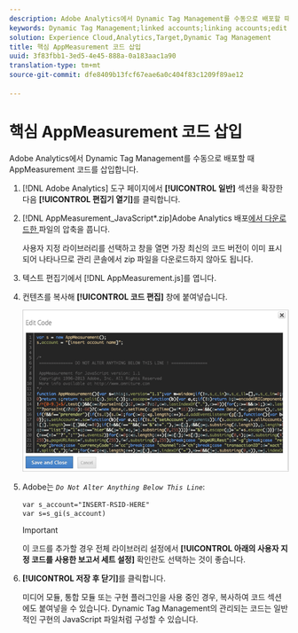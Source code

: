 ```yaml
---
description: Adobe Analytics에서 Dynamic Tag Management를 수동으로 배포할 때 AppMeasurement 코드를 삽입합니다.
keywords: Dynamic Tag Management;linked accounts;linking accounts;edit code;appmeasurement;appmeasurement code
solution: Experience Cloud,Analytics,Target,Dynamic Tag Management
title: 핵심 AppMeasurement 코드 삽입
uuid: 3f83fbb1-3ed5-4e45-888a-0a183aac1a90
translation-type: tm+mt
source-git-commit: dfe8409b13fcf67eae6a0c404f83c1209f89ae12

---
```



# 핵심 AppMeasurement 코드 삽입

Adobe Analytics에서 Dynamic Tag Management를 수동으로 배포할 때 AppMeasurement 코드를 삽입합니다.

1. [!DNL Adobe Analytics] 도구 페이지에서 **[!UICONTROL 일반]** 섹션을 확장한 다음 **[!UICONTROL 편집기 열기]**&#x200B;를 클릭합니다.
1. [!DNL AppMeasurement_JavaScript*.zip]Adobe Analytics 배포[에서 다운로드한 ](/help/implement/other/dtm/t-analytics-deploy.md) 파일의 압축을 풉니다.

   사용자 지정 라이브러리를 선택하고 창을 열면 가장 최신의 코드 버전이 이미 표시되어 나타나므로 관리 콘솔에서 zip 파일을 다운로드하지 않아도 됩니다.
1. 텍스트 편집기에서 [!DNL AppMeasurement.js]를 엽니다.
1. 컨텐츠를 복사해 **[!UICONTROL 코드 편집]** 창에 붙여넣습니다.

   ![](assets/edit-code.png)

1. Adobe는 *`Do Not Alter Anything Below This Line`*:

   ```
   var s_account="INSERT-RSID-HERE"
   var s=s_gi(s_account)
   ```

   >[!IMPORTANT]
   >
   >이 코드를 추가할 경우 전체 라이브러리 설정에서 **[!UICONTROL 아래의 사용자 지정 코드를 사용한 보고서 세트 설정]** 확인란도 선택하는 것이 좋습니다.

1. **[!UICONTROL 저장 후 닫기]**&#x200B;를 클릭합니다.

   미디어 모듈, 통합 모듈 또는 구현 플러그인을 사용 중인 경우, 복사하여 코드 섹션에도 붙여넣을 수 있습니다. Dynamic Tag Management의 관리되는 코드는 일반적인 구현의 JavaScript 파일처럼 구성할 수 있습니다.

